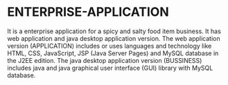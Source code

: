 # ENTERPRISE-APPLICATION
It is a enterprise application for a spicy and salty food item business. It has web application and java desktop application version. The web application version (APPLICATION) includes or uses languages and technology like HTML, CSS, JavaScript, JSP (Java Server Pages) and MySQL database in the J2EE edition. The java desktop application version (BUSSINESS) includes java and java graphical user interface (GUI) library with MySQL database.
